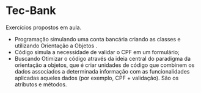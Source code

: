 # Tec-Bank

Exercícios propostos em aula.
  - Programação simulando uma conta bancária criando as classes e utilizando Orientação a Objetos .
  - Código simula a necessidade de validar o CPF em um formulário;
  - Buscando Otimizar o código através da ideia central do paradigma da orientação a objetos,
  que é criar unidades de código que combinem os dados associados a determinada informação com as
  funcionalidades aplicadas aqueles dados (por exemplo, CPF + validação). São os atributos e métodos.

